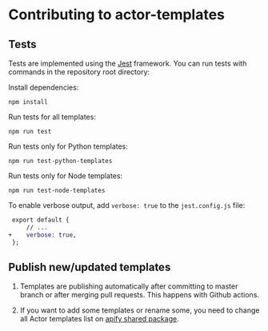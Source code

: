 # Contributing to actor-templates

## Tests

Tests are implemented using the [Jest](https://jestjs.io/) framework.
You can run tests with commands in the repository root directory:

Install dependencies:

```
npm install
```

Run tests for all templates:

```
npm run test
```

Run tests only for Python templates:

```
npm run test-python-templates
```

Run tests only for Node templates:

```
npm run test-node-templates
```

To enable verbose output, add `verbose: true` to the `jest.config.js` file:

```diff
 export default {
     // ...
+    verbose: true,
 };
```

## Publish new/updated templates

1. Templates are publishing automatically after committing to master branch or after merging pull requests.
   This happens with Github actions.

2. If you want to add some templates or rename some, you need to change all Actor templates list on [apify shared package](https://github.com/apify/apify-shared-js).
